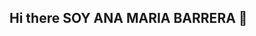 ## Hi there SOY ANA MARIA BARRERA 👋

<!--
**anabarrera78/anabarrera78** is a ✨ _special_ ✨ repository because its `README.md` (this file) appears on your GitHub profile.

Here are some ideas to get you started:

- 🔭 I’m currently working on Mcdonals
- 🌱 I’m currently learning QA Engenier
- 📫 How to reach me: anabarahonahernandez@hotmail.com 
- 😄 Pronouns: Anita 
- ⚡ Fun fact: 
-->
